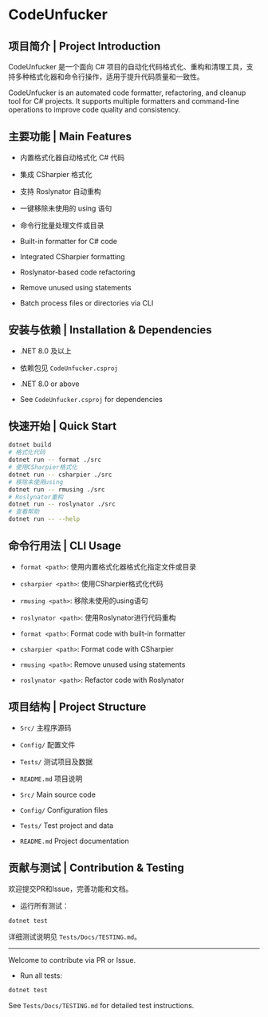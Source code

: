 # CodeUnfucker

## 项目简介 | Project Introduction

CodeUnfucker 是一个面向 C# 项目的自动化代码格式化、重构和清理工具，支持多种格式化器和命令行操作，适用于提升代码质量和一致性。

CodeUnfucker is an automated code formatter, refactoring, and cleanup tool for C# projects. It supports multiple formatters and command-line operations to improve code quality and consistency.

## 主要功能 | Main Features

- 内置格式化器自动格式化 C# 代码
- 集成 CSharpier 格式化
- 支持 Roslynator 自动重构
- 一键移除未使用的 using 语句
- 命令行批量处理文件或目录

- Built-in formatter for C# code
- Integrated CSharpier formatting
- Roslynator-based code refactoring
- Remove unused using statements
- Batch process files or directories via CLI

## 安装与依赖 | Installation & Dependencies

- .NET 8.0 及以上
- 依赖包见 `CodeUnfucker.csproj`

- .NET 8.0 or above
- See `CodeUnfucker.csproj` for dependencies

## 快速开始 | Quick Start

```bash
dotnet build
# 格式化代码
dotnet run -- format ./src
# 使用CSharpier格式化
dotnet run -- csharpier ./src
# 移除未使用using
dotnet run -- rmusing ./src
# Roslynator重构
dotnet run -- roslynator ./src
# 查看帮助
dotnet run -- --help
```

## 命令行用法 | CLI Usage

- `format <path>`: 使用内置格式化器格式化指定文件或目录
- `csharpier <path>`: 使用CSharpier格式化代码
- `rmusing <path>`: 移除未使用的using语句
- `roslynator <path>`: 使用Roslynator进行代码重构

- `format <path>`: Format code with built-in formatter
- `csharpier <path>`: Format code with CSharpier
- `rmusing <path>`: Remove unused using statements
- `roslynator <path>`: Refactor code with Roslynator

## 项目结构 | Project Structure

- `Src/` 主程序源码
- `Config/` 配置文件
- `Tests/` 测试项目及数据
- `README.md` 项目说明

- `Src/` Main source code
- `Config/` Configuration files
- `Tests/` Test project and data
- `README.md` Project documentation

## 贡献与测试 | Contribution & Testing

欢迎提交PR和Issue，完善功能和文档。

- 运行所有测试：

```bash
dotnet test
```

详细测试说明见 `Tests/Docs/TESTING.md`。

---

Welcome to contribute via PR or Issue.

- Run all tests:

```bash
dotnet test
```

See `Tests/Docs/TESTING.md` for detailed test instructions.

